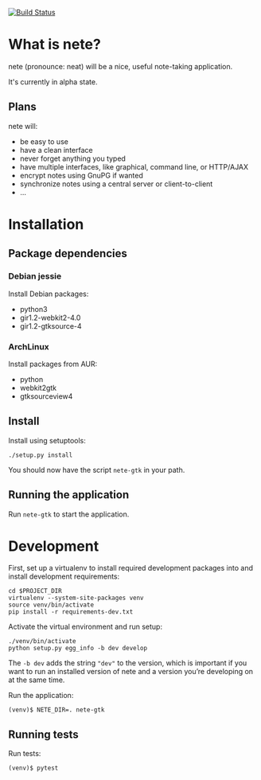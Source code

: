 [![Build Status](https://travis-ci.org/fqxp/nete-gtk.svg?branch=master)](https://travis-ci.org/fqxp/nete-gtk)

# What is nete?

nete (pronounce: neat) will be a nice, useful note-taking application.

It's currently in alpha state.

## Plans

nete will:
* be easy to use
* have a clean interface
* never forget anything you typed
* have multiple interfaces, like graphical, command line, or HTTP/AJAX
* encrypt notes using GnuPG if wanted
* synchronize notes using a central server or client-to-client
* ...

# Installation

## Package dependencies

### Debian jessie

Install Debian packages:

* python3
* gir1.2-webkit2-4.0
* gir1.2-gtksource-4

### ArchLinux

Install packages from AUR:

* python
* webkit2gtk
* gtksourceview4

## Install

Install using setuptools:

    ./setup.py install

You should now have the script `nete-gtk` in your path.

## Running the application

Run `nete-gtk` to start the application.

# Development
First, set up a virtualenv to install required development packages into and
install development requirements:

    cd $PROJECT_DIR
    virtualenv --system-site-packages venv
    source venv/bin/activate
    pip install -r requirements-dev.txt

Activate the virtual environment and run setup:

    ./venv/bin/activate
    python setup.py egg_info -b dev develop

The `-b dev` adds the string `"dev"` to the version, which is important if you
want to run an installed version of nete and a version you’re developing on at
the same time.

Run the application:

    (venv)$ NETE_DIR=. nete-gtk

## Running tests

Run tests:

    (venv)$ pytest
